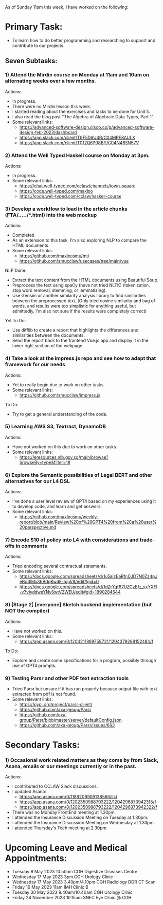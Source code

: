As of Sunday 11pm this week, I have worked on the following:

# Primary Task:
- To learn how to do better programming and researching to support and contribute to our projects.

## Seven Subtasks:

### 1) Attend the Mirdin course on Monday at 11am and 10am on alternating weeks over a few months.
Actions:
- In progress.
- There were no Mirdin lesson this week.
- I started reading about the exercises and tasks to be done for Unit 5.
- I also read the blog post "The Algebra of Algebraic Data Types, Part 1".
- Some relevant links:
    - https://advanced-software-design.disco.co/p/advanced-software-design-feb-2023/dashboard
    - https://app.slack.com/client/T9F5D6U4R/C04MPE8AULX
    - https://app.slack.com/client/T012Q6P08BY/C04N48SN57V

### 2) Attend the Well Typed Haskell course on Monday at 3pm.
Actions:
- In progress.
- Some relevant links:
    - https://chat.well-typed.com/cclaw/channels/town-square
    - https://code.well-typed.com/maxloo
    - https://code.well-typed.com/cclaw/haskell-course

### 3) Develop a workflow to load in the article chunks (FTA/...../*.html) into the web mockup
Actions:
- Completed.
- As an extension to this task, I'm also exploring NLP to compare the HTML documents.
- Some relevant links:
    - https://github.com/maxloosmu/mti
    - https://github.com/smucclaw/usecases/tree/main/vue

NLP Done:
- Extract the text content from the HTML documents using Beautiful Soup.
- Preprocess the text using spaCy (have not tried NLTK) (tokenization, stop word removal, stemming, or lemmatizing).
- Use Gensim or another similarity analysis library to find similarities between the preprocessed text.  (Only tried cosine similarity and bag of words, and results were too simplistic for anything useful, but admittedly, I'm also not sure if the results were completely correct)

Yet To Do:
- Use difflib to create a report that highlights the differences and similarities between the documents.
- Send the report back to the frontend Vue.js app and display it in the lower right section of the webpage.

### 4) Take a look at the impress.js repo and see how to adapt that framework for our needs
Actions:
- Yet to really begin due to work on other tasks.
- Some relevant links:
    - https://github.com/smucclaw/impress.js

To Do:
- Try to get a general understanding of the code.

### 5) Learning AWS S3, Textract, DynamoDB
Actions:
- Have not worked on this due to work on other tasks.
- Some relevant links:
    - https://eresources.nlb.gov.sg/main/browse?browseBy=type&filter=18

### 6) Explore the Semantic possibilities of Legal BERT and other alternatives for our L4 DSL
Actions:
- I've done a user level review of GPT4 based on my experiences using it to develop code, and learn and get answers.
- Some relevant links:
    - https://github.com/maxloosmu/weekly-report/blob/main/Review%20of%20GPT4%20from%20a%20user%20perspective.md

### 7) Encode S10 of policy into L4 with considerations and trade-offs in comments
Actions:
- Tried encoding several contractual statements.
- Some relevant links:
    - https://docs.google.com/spreadsheets/d/1u5aizEaRfnDJD7N0Zz4pJeBd3lMx36BdqKwdE-lppV8/edit#gid=0
    - https://docs.google.com/spreadsheets/d/1dZrYqf87UZGzEfz_vxYXFl-v7vlyddweYNy6wtV2WEU/edit#gid=1890284544

### 8) [Stage 2] [everyone] **Sketch** backend implementation (but NOT the compiler)
Actions:
- Have not worked on this.
- Some relevant links:
    - https://app.asana.com/0/1204211889758721/1204379268152484/f

To Do:
- Explore and create some specifications for a program, possibly through use of GPT4 prompts.

### 9) Testing Parsr and other PDF text extraction tools
- Tried Parsr but unsure if it has run properly because output file with text extracted from pdf is not found.
- Some relevant links:
    - https://pypi.org/project/parsr-client/
    - https://github.com/axa-group/Parsr
    - https://github.com/axa-group/Parsr/blob/master/server/defaultConfig.json
    - https://github.com/axa-group/Parsr/issues/663

# Secondary Tasks:

### 1) Occasional work related matters as they come by from Slack, Asana, emails or our meetings currently or in the past.
Actions:
- I contributed to CCLAW Slack discussions.
- I updated Asana:
    - https://app.asana.com/0/1189209909138566/list
    - https://app.asana.com/0/1202350988793222/1204296873942315/f
    - https://app.asana.com/0/1202350988793222/1204296873942322/f
- There was no Monday FrontEnd meeting at 1.30pm.
- I attended the Insurance Discussion Meeting on Tuesday at 1.30pm.
- I attended the Insurance Discussion Meeting on Wednesday at 1.30pm.
- I attended Thursday's Tech meeting at 2.30pm.

# Upcoming Leave and Medical Appointments:
- Tuesday 9 May 2023 10.50am CGH Digestive Diseases Centre
- Wednesday 17 May 2023 3pm CGH Urology Clinic
- Wednesday 17 May 2023 3.40pm/4.10pm CGH Radiology DDR CT Scan
- Friday 19 May 2023 11am IMH Clinic B
- Tuesday 30 May 2023 9.40am/10.40am CGH Urology Clinic
- Friday 24 November 2023 10.15am SNEC Eye Clinic @ CGH